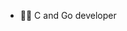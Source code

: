 - 🧑‍💻 C and Go developer

<!---
evgkhm/evgkhm is a ✨ special ✨ repository because its `README.md` (this file) appears on your GitHub profile.
You can click the Preview link to take a look at your changes.
--->
